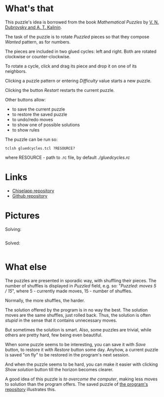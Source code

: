 # What's that

This puzzle's idea is borrowed from the book *Mathematical Puzzles* by [V. N. Dubrovsky and A. T. Kalinin](https://www.ejmste.com/article/puzzles-as-a-didactic-tool-for-development-of-mathematical-abilities-of-junior-schoolchildren-in-5558).

The task of the puzzle is to rotate *Puzzled* pieces so that they compose *Wanted* pattern, as for numbers.

The pieces are included in two glued cycles: left and right. Both are rotated clockwise or counter-clockwise.

To rotate a cycle, click and drag its piece and drop it on one of its neighbors.

Clicking a puzzle pattern or entering *Difficulty* value starts a new puzzle.

Clicking the button *Restart* restarts the current puzzle.

Other buttons allow:

   * to save the current puzzle
   * to restore the saved puzzle
   * to undo/redo moves
   * to show one of possible solutions
   * to show rules

The puzzle can be run so:

    tclsh gluedcycles.tcl ?RESOURCE?

where RESOURCE - path to .rc file, by default *./gluedcycles.rc*


# Links

   * [Chiselapp repository](http://chiselapp.com/user/aplsimple/repository/SamLoyd/index)
   * [Github repository](https://github.com/aplsimple/SamLoyd)


# Pictures

Solving:

<img src="https://github.com/aplsimple/SamLoyd/releases/download/SamLoyd-0.0.1/gluedcycles1.png" class="media" alt="">

Solved:

<img src="https://github.com/aplsimple/SamLoyd/releases/download/SamLoyd-0.0.1/gluedcycles2.png" class="media" alt="">


# What else

The puzzles are presented in sporadic way, with shuffling their pieces. The number of shuffles is displayed in *Puzzled* field, e.g. so: "*Puzzled: moves 5 / 15*", where 5 - currently made moves, 15 - number of shuffles.

Normally, the more shuffles, the harder.

The solution offered by the program is in no way the best. The solution moves are the same shuffles, just rolled back. Thus, the solution is often *stupid* in the sense that it contains unnecessary moves.

But sometimes the solution is smart. Also, some puzzles are trivial, while others are pretty hard, few being even beautiful.

When some puzzle seems to be interesting, you can save it with *Save* button, to restore it with *Restore* button some day. Anyhow, a current puzzle is saved "on fly" to be restored in the program's next session.

And when the puzzle seems to be hard, you can make it easier with clicking *Show solution* button till the horizon becomes clearer.

A good idea of this puzzle is *to overcome the computer*, making less moves to solution than the program offers. The saved puzzle of [the program's repository](http://chiselapp.com/user/aplsimple/repository/SamLoyd/download) illustrates this.
